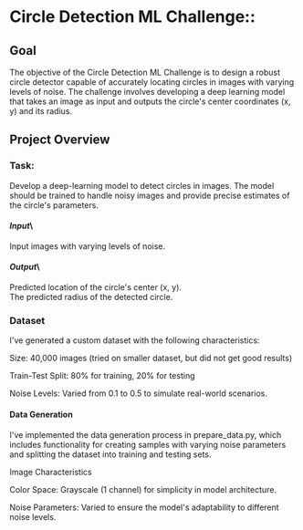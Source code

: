 # Circle Detection ML Challenge:: 

## **Goal**

The objective of the Circle Detection ML Challenge is to design a robust circle detector capable of accurately locating circles in images with varying levels of noise. The challenge involves developing a deep learning model that takes an image as input and outputs the circle's center coordinates (x, y) and its radius.

## **Project Overview**

### Task:

Develop a deep-learning model to detect circles in images. The model should be trained to handle noisy images and provide precise estimates of the circle's parameters.

#### _Input_\
Input images with varying levels of noise.

#### _Output_\
Predicted location of the circle's center (x, y).\
The predicted radius of the detected circle.

### Dataset

I've generated a custom dataset with the following characteristics:

Size: 40,000 images (tried on smaller dataset, but did not get good results)

Train-Test Split: 80% for training, 20% for testing

Noise Levels: Varied from 0.1 to 0.5 to simulate real-world scenarios.

#### Data Generation

I've implemented the data generation process in prepare_data.py, which includes functionality for creating samples with varying noise parameters and splitting the dataset into training and testing sets.

Image Characteristics

Color Space: Grayscale (1 channel) for simplicity in model architecture.

Noise Parameters: Varied to ensure the model's adaptability to different noise levels.
